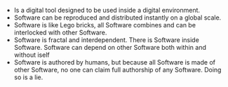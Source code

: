 - Is a digital tool designed to be used inside a digital environment.
- Software can be reproduced and distributed instantly on a global scale.
- Software is like Lego bricks, all Software combines and can be interlocked with other Software.
- Software is fractal and interdependent. There is Software inside Software. Software can depend on other Software both within and without iself
- Software is authored by humans, but because all Software is made of other Software, no one can claim full authorship of any Software. Doing so is a lie.